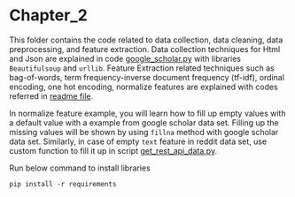 # Chapter_2

This folder contains the code related to data collection, data cleaning, data preprocessing, and feature extraction.
Data collection techniques for Html and Json are explained in code [google_scholar.py](./google_scholar/google_scholar.py) 
with libraries `Beautifulsoup` and `urllib`. Feature Extraction related techniques such as bag-of-words, term frequency-inverse document frequency (tf-idf), ordinal 
encoding, one hot encoding, normalize features are explained with codes referred in [readme file](./data_preproessing/ordinal_encoding.py).

In normalize feature example, you will learn how to fill up empty values with a default value with a example from
google scholar data set. Filling up the missing values will be shown by using `fillna` method with google scholar 
data set. Similarly, in case of empty `text` feature in reddit data set, use custom function to fill it up in script 
[get_rest_api_data.py](./rest/get_rest_api_data.py). 


Run below command to install libraries

    pip install -r requirements
    